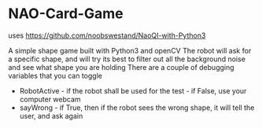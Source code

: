 # NAO-Card-Game

uses 
https://github.com/noobswestand/NaoQI-with-Python3

A simple shape game built with Python3 and openCV
The robot will ask for a specific shape, and will try its best to filter out all the background noise and see what shape you are holding
There are a couple of debugging variables that you can toggle
* RobotActive - if the robot shall be used for the test - if False, use your computer webcam
* sayWrong - if True, then if the robot sees the wrong shape, it will tell the user, and ask again
